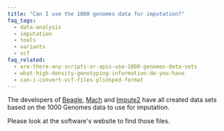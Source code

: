 ```yaml
---
title: "Can I use the 1000 genomes data for imputation?"
faq_tags:
  - data-analysis
  - imputation
  - tools
  - variants
  - vcf
faq_related:
  - are-there-any-scripts-or-apis-use-1000-genomes-data-sets
  - what-high-density-genotyping-information-do-you-have
  - can-i-convert-vcf-files-plinkped-format
---
```

                    
The developers of [Beagle](http://faculty.washington.edu/browning/beagle/beagle.html), [Mach](http://www.sph.umich.edu/csg/abecasis/MACH/download/) and [Impute2](https://mathgen.stats.ox.ac.uk/impute/impute_v2.html#reference) have all created data sets based on the 1000 Genomes data to use for imputation. 

Please look at the software's website to find those files.
